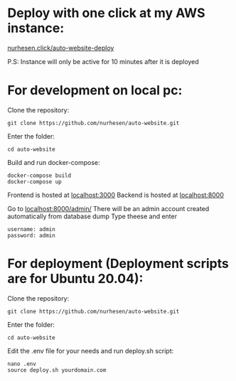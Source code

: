 # Deploy with one click at my AWS instance:

[nurhesen.click/auto-website-deploy](https://www.nurhesen.click/deploy)

P.S: Instance will only be active for 10 minutes after it is deployed


# For development on local pc:

Clone the repository:

```
git clone https://github.com/nurhesen/auto-website.git

```

Enter the folder:
```
cd auto-website

```

Build and run docker-compose:

```
docker-compose build
docker-compose up

```



Frontend is hosted at [localhost:3000](http://localhost:3000/)
Backend is hosted at [localhost:8000](http://localhost:8000/)

Go to [localhost:8000/admin/](http://localhost:8000/admin/)
There will be an admin account created automatically from database dump
Type theese and enter

```
username: admin
password: admin

```


# For deployment (Deployment scripts are for Ubuntu 20.04):

Clone the repository:

```
git clone https://github.com/nurhesen/auto-website.git

```

Enter the folder:
```
cd auto-website

```

Edit the .env file for your needs and run deploy.sh script:
```
nano .env
source deploy.sh yourdomain.com

```

